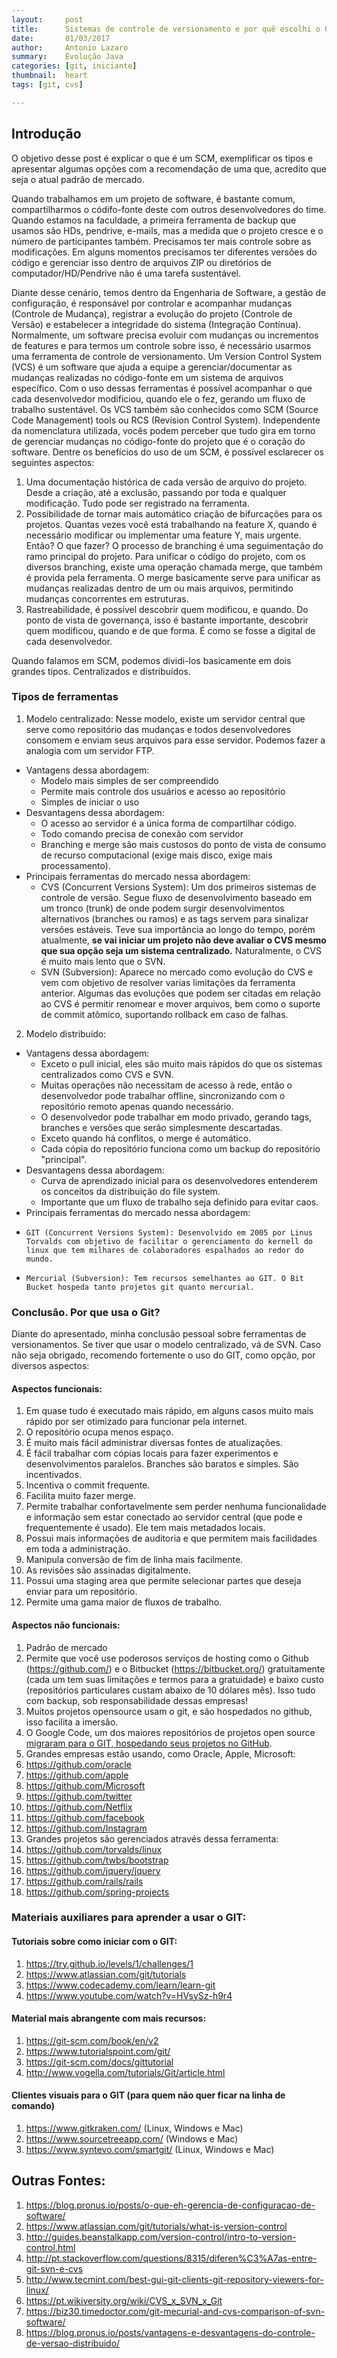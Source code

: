 ```yaml
---
layout:     post
title:      Sistemas de controle de versionamento e por quê escolhi o GIT
date:       01/03/2017
author:     Antonio Lazaro
summary:    Evolução Java
categories: [git, iniciante]
thumbnail:  heart
tags: [git, cvs]

---
```


## Introdução

O objetivo desse post é explicar o que é um SCM, exemplificar os tipos e apresentar algumas opções com a recomendação de uma que, acredito que seja o atual padrão de mercado.

Quando trabalhamos em um projeto de software, é bastante comum, compartilharmos o códifo-fonte deste com outros desenvolvedores do time. Quando estamos na faculdade, a primeira ferramenta de backup que usamos são HDs, pendrive, e-mails, mas a medida que o projeto cresce e o número de participantes também. Precisamos ter mais controle sobre as modificações. Em alguns momentos precisamos ter diferentes versões do código e gerenciar isso dentro de arquivos ZIP ou diretórios de computador/HD/Pendrive não é uma tarefa sustentável.

Diante desse cenário, temos dentro da Engenharia de Software, a gestão de configuração, é responsável por controlar e acompanhar mudanças (Controle de Mudança), registrar a evolução do projeto (Controle de Versão) e estabelecer a integridade do sistema (Integração Contínua). Normalmente, um software precisa evoluir com mudanças ou incrementos de features e para termos um controle sobre isso, é necessário usarmos uma ferramenta de controle de versionamento. Um Version Control System (VCS) é um software que ajuda a equipe a gerenciar/documentar as mudanças realizadas no código-fonte em um sistema de arquivos específico. Com o uso dessas ferramentas é possível acompanhar o que cada desenvolvedor modificiou, quando ele o fez, gerando um fluxo de trabalho sustentável. Os VCS também são conhecidos como SCM (Source Code Management) tools ou RCS (Revision Control System). Independente da nomenclatura utilizada, vocês podem perceber que tudo gira em torno de gerenciar mudanças no código-fonte do projeto que é o coração do software. Dentre os benefícios do uso de um SCM, é possível esclarecer os seguintes aspectos:

1. Uma documentação histórica de cada versão de arquivo do projeto. Desde a criação, até a exclusão, passando por toda e qualquer modificação. Tudo pode ser registrado na ferramenta.
2. Possibilidade de tornar mais automático criação de bifurcações para os projetos. Quantas vezes você está trabalhando na feature X, quando é necessário modificar ou implementar uma feature Y, mais urgente. Então? O que fazer? O processo de branching é uma seguimentação do ramo principal do projeto. Para unificar o código do projeto, com os diversos branching, existe uma operação chamada merge, que também é provida pela ferramenta. O merge basicamente serve para unificar as mudanças realizadas dentro de um ou mais arquivos, permitindo mudanças concorrentes em estruturas.
3. Rastreabilidade, é possível descobrir quem modificou, e quando. Do ponto de vista de governança, isso é bastante importante, descobrir quem modificou, quando e de que forma. É como se fosse a digital de cada desenvolvedor.

Quando falamos em SCM, podemos dividi-los basicamente em dois grandes tipos. Centralizados e distribuídos. 

### Tipos de ferramentas

1. Modelo centralizado: Nesse modelo, existe um servidor central que serve como repositório das mudanças e todos desenvolvedores consomem e enviam seus arquivos para esse servidor. Podemos fazer a analogia com um servidor FTP.
  - Vantagens dessa abordagem:
    - Modelo mais simples de ser compreendido
    - Permite mais controle dos usuários e acesso ao repositório
    - Simples de iniciar o uso
  - Desvantagens dessa abordagem:
    - O acesso ao servidor é a única forma de compartilhar código.
    - Todo comando precisa de conexão com servidor
    - Branching e merge são mais custosos do ponto de vista de consumo de recurso computacional (exige mais disco, exige mais processamento).  
  - Principais ferramentas do mercado nessa abordagem:
    - CVS (Concurrent Versions System): Um dos primeiros sistemas de controle de versão. Segue fluxo de desenvolvimento baseado em um tronco (trunk) de onde podem surgir desenvolvimentos alternativos (branches ou ramos) e as tags servem para sinalizar versões estáveis. Teve sua importância ao longo do tempo, porém atualmente, **se vai iniciar um projeto não deve avaliar o CVS mesmo que sua opção seja um sistema centralizado.** Naturalmente, o CVS é muito mais lento que o SVN.
    - SVN (Subversion): Aparece no mercado como evolução do CVS e vem com objetivo de resolver varias limitações da ferramenta anterior. Algumas das evoluções que podem ser citadas em relação ao CVS é permitir renomear e mover arquivos, bem como o suporte de commit atômico, suportando rollback em caso de falhas.

2. Modelo distribuído:
  - Vantagens dessa abordagem:
    * Exceto o pull inicial, eles são muito mais rápidos do que os sistemas centralizados como CVS e SVN.
	* Muitas operações não necessitam de acesso à rede, então o desenvolvedor pode trabalhar offline, sincronizando com o repositório remoto apenas quando necessário.
	* O desenvolvedor pode trabalhar em modo privado, gerando tags, branches e versões que serão simplesmente descartadas.
	* Exceto quando há conflitos, o merge é automático.
	* Cada cópia do repositório funciona como um backup do repositório "principal".
  - Desvantagens dessa abordagem:
    - Curva de aprendizado inicial para os desenvolvedores entenderem os conceitos da distribuição do file system.
    - Importante que um fluxo de trabalho seja definido para evitar caos. 
  - Principais ferramentas do mercado nessa abordagem:
  - 	GIT (Concurrent Versions System): Desenvolvido em 2005 por Linus Torvalds com objetivo de facilitar o gerenciamento do kernell do linux que tem milhares de colaboradores espalhados ao redor do mundo.
  - 	Mercurial (Subversion): Tem recursos semelhantes ao GIT. O Bit Bucket hospeda tanto projetos git quanto mercurial.

### Conclusão. Por que usa o Git?

Diante do apresentado, minha conclusão pessoal sobre ferramentas de versionamentos. Se tiver que usar o modelo centralizado, vá de SVN. Caso não seja obrigado, recomendo fortemente o uso do GIT, como opção, por diversos aspectos:

#### Aspectos funcionais:

1. Em quase tudo é executado mais rápido, em alguns casos muito mais rápido por ser otimizado para funcionar pela internet.
2. O repositório ocupa menos espaço.
3. É muito mais fácil administrar diversas fontes de atualizações.
4. É fácil trabalhar com cópias locais para fazer experimentos e desenvolvimentos paralelos. Branches são baratos e simples. São incentivados.
5. Incentiva o commit frequente.
6. Facilita muito fazer merge.
7. Permite trabalhar confortavelmente sem perder nenhuma funcionalidade e informação sem estar conectado ao servidor central (que pode e frequentemente é usado). Ele tem mais metadados locais.
8. Possui mais informações de auditoria e que permitem mais facilidades em toda a administração.
9. Manipula conversão de fim de linha mais facilmente.
10. As revisões são assinadas digitalmente.
12. Possui uma staging area que permite selecionar partes que deseja enviar para um repositório.
13. Permite uma gama maior de fluxos de trabalho.

#### Aspectos não funcionais:

1. Padrão de mercado
2. Permite que você use poderosos serviços de hosting como o Github (https://github.com/) e o Bitbucket (https://bitbucket.org/) gratuitamente (cada um tem suas limitações e termos para a gratuidade) e baixo custo (repositórios particulares custam abaixo de 10 dólares mês). Isso tudo com backup, sob responsabilidade dessas empresas!
3. Muitos projetos opensource usam o git, e são hospedados no github, isso facilita a imersão.
4. O Google Code, um dos maiores repositórios de projetos open source [migraram para o GIT, hospedando seus projetos no GitHub](https://opensource.googleblog.com/2015/03/farewell-to-google-code.html).
5. Grandes empresas estão usando, como Oracle, Apple, Microsoft:
  1. https://github.com/oracle
  2. https://github.com/apple
  3. https://github.com/Microsoft
  4. https://github.com/twitter
  5. https://github.com/Netflix
  6. https://github.com/facebook
  7. https://github.com/Instagram
6. Grandes projetos são gerenciados através dessa ferramenta:
  1. https://github.com/torvalds/linux
  2. https://github.com/twbs/bootstrap
  3. https://github.com/jquery/jquery
  4. https://github.com/rails/rails
  5. https://github.com/spring-projects


### Materiais auxiliares para aprender a usar o GIT:

#### Tutoriais sobre como iniciar com o GIT:
1. https://try.github.io/levels/1/challenges/1
2. https://www.atlassian.com/git/tutorials
3. https://www.codecademy.com/learn/learn-git
4. https://www.youtube.com/watch?v=HVsySz-h9r4

#### Material mais abrangente com mais recursos:
1. https://git-scm.com/book/en/v2
2. https://www.tutorialspoint.com/git/
3. https://git-scm.com/docs/gittutorial
4. http://www.vogella.com/tutorials/Git/article.html

#### Clientes visuais para o GIT (para quem não quer ficar na linha de comando)
1. https://www.gitkraken.com/ (Linux, Windows e Mac)
2. https://www.sourcetreeapp.com/ (Windows e Mac)
3. https://www.syntevo.com/smartgit/ (Linux, Windows e Mac)

## Outras Fontes:
1. https://blog.pronus.io/posts/o-que-eh-gerencia-de-configuracao-de-software/
1. https://www.atlassian.com/git/tutorials/what-is-version-control
1. http://guides.beanstalkapp.com/version-control/intro-to-version-control.html
1. http://pt.stackoverflow.com/questions/8315/diferen%C3%A7as-entre-git-svn-e-cvs 
1. http://www.tecmint.com/best-gui-git-clients-git-repository-viewers-for-linux/
1. https://pt.wikiversity.org/wiki/CVS_x_SVN_x_Git
1. https://biz30.timedoctor.com/git-mecurial-and-cvs-comparison-of-svn-software/
1. https://blog.pronus.io/posts/vantagens-e-desvantagens-do-controle-de-versao-distribuido/


